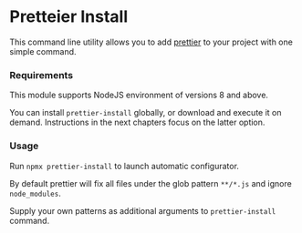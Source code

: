 # Pretteier Install

This command line utility allows you to add
[prettier](https://github.com/prettier/prettier) to your project with one
simple command.

### Requirements

This module supports NodeJS environment of versions 8 and above.

You can install `prettier-install` globally, or download and execute it on
demand. Instructions in the next chapters focus on the latter option.

### Usage

Run `npmx prettier-install` to launch automatic configurator.

By default prettier will fix all files under the glob pattern `**/*.js` and
ignore `node_modules`.

Supply your own patterns as additional arguments to `prettier-install` command.
